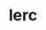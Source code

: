 ---
title: "lerc"
layout: cache
categories: [package, develop]
meta: {"compilers": ["apple-clang@16.0.0", "gcc@13.2.0"], "num_specs": 24, "num_specs_by_stack": {"ml-darwin-aarch64-mps": 6, "ml-linux-aarch64-cpu": 9, "ml-linux-aarch64-cuda": 9, "ml-linux-x86_64-cpu": 9, "ml-linux-x86_64-cuda": 9, "root": 24}, "oss": ["sequoia", "ubuntu24.04"], "platforms": ["darwin", "linux"], "stacks": ["ml-darwin-aarch64-mps", "ml-linux-aarch64-cpu", "ml-linux-aarch64-cuda", "ml-linux-x86_64-cpu", "ml-linux-x86_64-cuda", "root"], "targets": ["aarch64", "x86_64_v3"], "versions": ["4.0.0"]}
spec_details: [{"compiler": "gcc@13.2.0", "hash": "3bwmtulssx3u5wd2d6e7vtim6w6qqwxf", "os": "ubuntu24.04", "platform": "linux", "size": "-", "stacks": ["ml-linux-aarch64-cpu", "ml-linux-aarch64-cuda", "root"], "target": "aarch64", "variants": ["build_system=cmake", "build_type=Release", "generator=make", "~ipo"], "versions": ["4.0.0"]}, {"compiler": "gcc@13.2.0", "hash": "3l4qxfun5szkqabpnhxubipspoctmtlo", "os": "ubuntu24.04", "platform": "linux", "size": "-", "stacks": ["ml-linux-aarch64-cpu", "ml-linux-aarch64-cuda", "root"], "target": "aarch64", "variants": ["build_system=cmake", "build_type=Release", "generator=make", "~ipo"], "versions": ["4.0.0"]}, {"compiler": "gcc@13.2.0", "hash": "4btuw44uelb5el6rx4pf6mgk2ct4d7dr", "os": "ubuntu24.04", "platform": "linux", "size": "-", "stacks": ["ml-linux-aarch64-cpu", "ml-linux-aarch64-cuda", "root"], "target": "aarch64", "variants": ["build_system=cmake", "build_type=Release", "generator=make", "~ipo"], "versions": ["4.0.0"]}, {"compiler": "gcc@13.2.0", "hash": "6bnueljf2cc3laoyqfduqnqem47tzqbb", "os": "ubuntu24.04", "platform": "linux", "size": "-", "stacks": ["ml-linux-aarch64-cpu", "ml-linux-aarch64-cuda", "root"], "target": "aarch64", "variants": ["build_system=cmake", "build_type=Release", "generator=make", "~ipo"], "versions": ["4.0.0"]}, {"compiler": "apple-clang@16.0.0", "hash": "7i2zzfurhjnwr5tjtxyzy6exdlhgmube", "os": "sequoia", "platform": "darwin", "size": "-", "stacks": ["ml-darwin-aarch64-mps", "root"], "target": "aarch64", "variants": ["build_system=cmake", "build_type=Release", "generator=make", "~ipo"], "versions": ["4.0.0"]}, {"compiler": "gcc@13.2.0", "hash": "ag7hc2cffrz3aaaijfkud5tjekgd3fss", "os": "ubuntu24.04", "platform": "linux", "size": "-", "stacks": ["ml-linux-x86_64-cpu", "ml-linux-x86_64-cuda", "root"], "target": "x86_64_v3", "variants": ["build_system=cmake", "build_type=Release", "generator=make", "~ipo"], "versions": ["4.0.0"]}, {"compiler": "gcc@13.2.0", "hash": "atcsqgikujig2yrkzoacjb5ruf5lptmf", "os": "ubuntu24.04", "platform": "linux", "size": "-", "stacks": ["ml-linux-x86_64-cpu", "ml-linux-x86_64-cuda", "root"], "target": "x86_64_v3", "variants": ["build_system=cmake", "build_type=Release", "generator=make", "~ipo"], "versions": ["4.0.0"]}, {"compiler": "gcc@13.2.0", "hash": "batqeatcmdklvnmjul5eg5uiyibliy5s", "os": "ubuntu24.04", "platform": "linux", "size": "-", "stacks": ["ml-linux-x86_64-cpu", "ml-linux-x86_64-cuda", "root"], "target": "x86_64_v3", "variants": ["build_system=cmake", "build_type=Release", "generator=make", "~ipo"], "versions": ["4.0.0"]}, {"compiler": "apple-clang@16.0.0", "hash": "bn4wjpaszuhsbhetvhk2ka5i37ts34jw", "os": "sequoia", "platform": "darwin", "size": "-", "stacks": ["ml-darwin-aarch64-mps", "root"], "target": "aarch64", "variants": ["build_system=cmake", "build_type=Release", "generator=make", "~ipo"], "versions": ["4.0.0"]}, {"compiler": "apple-clang@16.0.0", "hash": "dgme3fw2svecnhxvnz3slh4v34amoylf", "os": "sequoia", "platform": "darwin", "size": "-", "stacks": ["ml-darwin-aarch64-mps", "root"], "target": "aarch64", "variants": ["build_system=cmake", "build_type=Release", "generator=make", "~ipo"], "versions": ["4.0.0"]}, {"compiler": "gcc@13.2.0", "hash": "ew2mumvtsm4dn6zr2cybevjgca2zxfst", "os": "ubuntu24.04", "platform": "linux", "size": "-", "stacks": ["ml-linux-x86_64-cpu", "ml-linux-x86_64-cuda", "root"], "target": "x86_64_v3", "variants": ["build_system=cmake", "build_type=Release", "generator=make", "~ipo"], "versions": ["4.0.0"]}, {"compiler": "apple-clang@16.0.0", "hash": "hqsjwdcpbukc4b4vj3ywy3r3eeatqknp", "os": "sequoia", "platform": "darwin", "size": "-", "stacks": ["ml-darwin-aarch64-mps", "root"], "target": "aarch64", "variants": ["build_system=cmake", "build_type=Release", "generator=make", "~ipo"], "versions": ["4.0.0"]}, {"compiler": "apple-clang@16.0.0", "hash": "i7evimrvky5zs3zdbtk5zyvfedhc3j67", "os": "sequoia", "platform": "darwin", "size": "-", "stacks": ["ml-darwin-aarch64-mps", "root"], "target": "aarch64", "variants": ["build_system=cmake", "build_type=Release", "generator=make", "~ipo"], "versions": ["4.0.0"]}, {"compiler": "gcc@13.2.0", "hash": "klvl3z7pzvgjbypqlylasof5732fqo7d", "os": "ubuntu24.04", "platform": "linux", "size": "-", "stacks": ["ml-linux-x86_64-cpu", "ml-linux-x86_64-cuda", "root"], "target": "x86_64_v3", "variants": ["build_system=cmake", "build_type=Release", "generator=make", "~ipo"], "versions": ["4.0.0"]}, {"compiler": "gcc@13.2.0", "hash": "l734wsxqlyhhygkribfd6lecgli7eeir", "os": "ubuntu24.04", "platform": "linux", "size": "-", "stacks": ["ml-linux-aarch64-cpu", "ml-linux-aarch64-cuda", "root"], "target": "aarch64", "variants": ["build_system=cmake", "build_type=Release", "generator=make", "~ipo"], "versions": ["4.0.0"]}, {"compiler": "gcc@13.2.0", "hash": "laa6ysjmpzyil5iu5gemyyp75e77weih", "os": "ubuntu24.04", "platform": "linux", "size": "-", "stacks": ["ml-linux-x86_64-cpu", "ml-linux-x86_64-cuda", "root"], "target": "x86_64_v3", "variants": ["build_system=cmake", "build_type=Release", "generator=make", "~ipo"], "versions": ["4.0.0"]}, {"compiler": "gcc@13.2.0", "hash": "ntfnnbtrksgbm7ncjcqfiwkv2i77z6mt", "os": "ubuntu24.04", "platform": "linux", "size": "-", "stacks": ["ml-linux-aarch64-cpu", "ml-linux-aarch64-cuda", "root"], "target": "aarch64", "variants": ["build_system=cmake", "build_type=Release", "generator=make", "~ipo"], "versions": ["4.0.0"]}, {"compiler": "gcc@13.2.0", "hash": "rrt5ccgmjq3jgjuwblqcubq2wcdmvp7r", "os": "ubuntu24.04", "platform": "linux", "size": "-", "stacks": ["ml-linux-x86_64-cpu", "ml-linux-x86_64-cuda", "root"], "target": "x86_64_v3", "variants": ["build_system=cmake", "build_type=Release", "generator=make", "~ipo"], "versions": ["4.0.0"]}, {"compiler": "gcc@13.2.0", "hash": "sckdwohmzlm3cadh2j2bo4pqlnykjer7", "os": "ubuntu24.04", "platform": "linux", "size": "-", "stacks": ["ml-linux-x86_64-cpu", "ml-linux-x86_64-cuda", "root"], "target": "x86_64_v3", "variants": ["build_system=cmake", "build_type=Release", "generator=make", "~ipo"], "versions": ["4.0.0"]}, {"compiler": "gcc@13.2.0", "hash": "uvqfd7ggdmeoqpvrlm3siuq3na2vygxy", "os": "ubuntu24.04", "platform": "linux", "size": "-", "stacks": ["ml-linux-aarch64-cpu", "ml-linux-aarch64-cuda", "root"], "target": "aarch64", "variants": ["build_system=cmake", "build_type=Release", "generator=make", "~ipo"], "versions": ["4.0.0"]}, {"compiler": "gcc@13.2.0", "hash": "vweedmtjehuoxm6gbwfjx2efinhkvfrb", "os": "ubuntu24.04", "platform": "linux", "size": "-", "stacks": ["ml-linux-aarch64-cpu", "ml-linux-aarch64-cuda", "root"], "target": "aarch64", "variants": ["build_system=cmake", "build_type=Release", "generator=make", "~ipo"], "versions": ["4.0.0"]}, {"compiler": "gcc@13.2.0", "hash": "xiszkczn4mibmlx3lilu7mxtzgxxosqa", "os": "ubuntu24.04", "platform": "linux", "size": "-", "stacks": ["ml-linux-x86_64-cpu", "ml-linux-x86_64-cuda", "root"], "target": "x86_64_v3", "variants": ["build_system=cmake", "build_type=Release", "generator=make", "~ipo"], "versions": ["4.0.0"]}, {"compiler": "apple-clang@16.0.0", "hash": "xkae276tjfpwunph2ht6yk35t6ftxoeu", "os": "sequoia", "platform": "darwin", "size": "-", "stacks": ["ml-darwin-aarch64-mps", "root"], "target": "aarch64", "variants": ["build_system=cmake", "build_type=Release", "generator=make", "~ipo"], "versions": ["4.0.0"]}, {"compiler": "gcc@13.2.0", "hash": "zfzxfk7gzqud4ilgdanvzu2p2fwk2ixv", "os": "ubuntu24.04", "platform": "linux", "size": "-", "stacks": ["ml-linux-aarch64-cpu", "ml-linux-aarch64-cuda", "root"], "target": "aarch64", "variants": ["build_system=cmake", "build_type=Release", "generator=make", "~ipo"], "versions": ["4.0.0"]}]
---